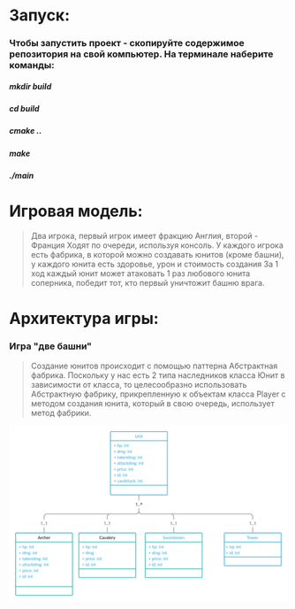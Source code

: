 # Запуск:
### Чтобы запустить проект -  скопируйте содержимое репозитория на свой компьютер. На терминале наберите команды:
##### mkdir build
##### cd build
##### cmake ..
##### make
##### ./main

# Игровая модель:
> Два игрока, первый игрок имеет фракцию Англия, второй - Франция
Ходят по очереди, используя консоль. У каждого игрока есть фабрика, в которой можно создавать юнитов (кроме башни), у каждого юнита есть здоровье, урон и стоимость создания
За 1 ход каждый юнит может атаковать 1 раз любового юнита соперника, победит тот, кто первый уничтожит башню врага.

# Архитектура игры:
### Игра "две башни"
> Создание юнитов происходит с помощью паттерна Абстрактная фабрика. Поскольку у нас есть 2 типа наследников класса Юнит в зависимости от класса, то целесообразно использовать Абстрактную фабрику, прикрепленную к объектам класса Player с методом создания юнита, который в свою очередь, использует метод фабрики.

![](UML/uml.png)